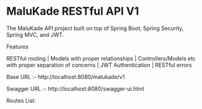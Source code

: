 # MaluKade RESTful API V1

The MaluKade API project built on top of Spring Boot, Spring Security, Spring MVC, and JWT.

Features

  RESTful routing | 
  Models with proper relationships |
  Controllers/Models etc with proper separation of concerns |
  JWT Authentication |
  RESTful errors
  
Base URL :- http://localhost:8080/malukade/v1

Swagger URL :- http://localhost:8080/swagger-ui.html

Routes List:
